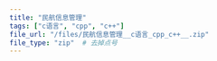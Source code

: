 ```yaml
---
title: "民航信息管理"
tags: ["c语言", "cpp", "c++"]
file_url: "/files/民航信息管理__c语言_cpp_c++__.zip"
file_type: "zip"  # 去掉点号
---
```




<!-- 文件类型: .zip -->
<!-- 文件图标: 📦 -->

